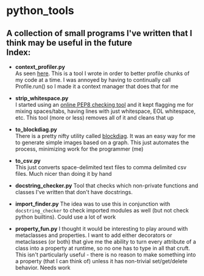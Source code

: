 python_tools
============
A collection of small programs I've written that I think may be useful in the future  
Index:
--------------
- **context_profiler.py**  
  As seen [here](http://codereview.stackexchange.com/questions/68789/subclassing-profile-profile-to-use-it-as-a-context-manager). 
  This is a tool I wrote in order to better profile chunks of my code at a time.  I was annoyed by having to continually call Profile.run() so I made it a context manager that does that for me

- **strip_whitespace.py**  
  I started using an [online PEP8 checking tool](http://pep8online.com/) and it kept flagging me for mixing spaces/tabs, having lines with just whitespace, EOL whitespace, etc.  This tool (more or less) removes all of it and cleans that up

- **to_blockdiag.py**  
  There is a pretty nifty utility called [blockdiag](http://blockdiag.com/en/).  It was an easy way for me to generate simple   images based on a graph.  This just automates the process, minimizing work for the programmer (me)

- **to_csv.py**  
  This just converts space-delimited text files to comma delimited csv files. Much nicer than doing it by hand

- **docstring_checker.py**
  Tool that checks which non-private functions and classes I've written that don't have docstrings.

- **import_finder.py**
  The idea was to use this in conjunction with `docstring_checker` to check imported modules as well (but not check python builtins).  Could use a lot of work

- **property_fun.py**
  I thought it would be interesting to play around with metaclasses and properties.  I want to add either decorators or metaclasses (or both) that give me the ability to turn every attribute of a class into a property at runtime, so no one has to type in all that cruft.  This isn't particularly useful - there is no reason to make something into a property (that I can think of) unless it has non-trivial set/get/delete behavior.  Needs work
